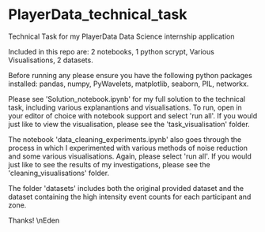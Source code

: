 # PlayerData_technical_task
Technical Task for my PlayerData Data Science  internship application

Included in this repo are: 2 notebooks, 1 python scrypt, Various Visualisations, 2 datasets.

Before running any please ensure you have the following python packages installed: pandas, numpy, PyWavelets, matplotlib, seaborn, PIL, networkx.

Please see 'Solution_notebook.ipynb' for my full solution to the technical task, including various explanantions and visualisations. To run, open in your editor of choice with notebook support and select 'run all'. If you would just like to view the visualisation, please see the 'task_visualisation' folder. 

The notebook 'data_cleaning_experiments.ipynb' also goes through the process in which I experimented with various methods of noise reduction and some various visualisations. Again, please select 'run all'. If you would just like to see the results of my investigations, please see the 'cleaning_visualisations' folder.

The folder 'datasets' includes both the original provided dataset and the dataset containing the high intensity event counts for each participant and zone.

Thanks!
\nEden